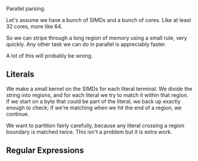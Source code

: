 Parallel parsing.


Let's assume we have a bunch of SIMDs and a bunch of cores. Like at least 32 cores, more like 64. 

So we can stripe through a long region of memory using a small rule, very quickly. Any other task we can do in parallel is appreciably faster. 

A lot of this will probably be wrong.

## Literals

We make a small kernel on the SIMDs for each literal terminal. We divide the string into regions, and for each literal we try to match it within that region. If we start on a byte that could be part of the literal, we back up exactly enough to check; if we're matching when we hit the end of a region, we continue. 

We want to partition fairly carefully, because any literal crossing a region boundary is matched twice. This isn't a problem but it is extra work. 

## Regular Expressions

